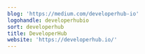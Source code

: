 ```yaml
---
blog: 'https://medium.com/developerhub-io'
logohandle: developerhubio
sort: developerhub
title: DeveloperHub
website: 'https://developerhub.io/'
---
```

